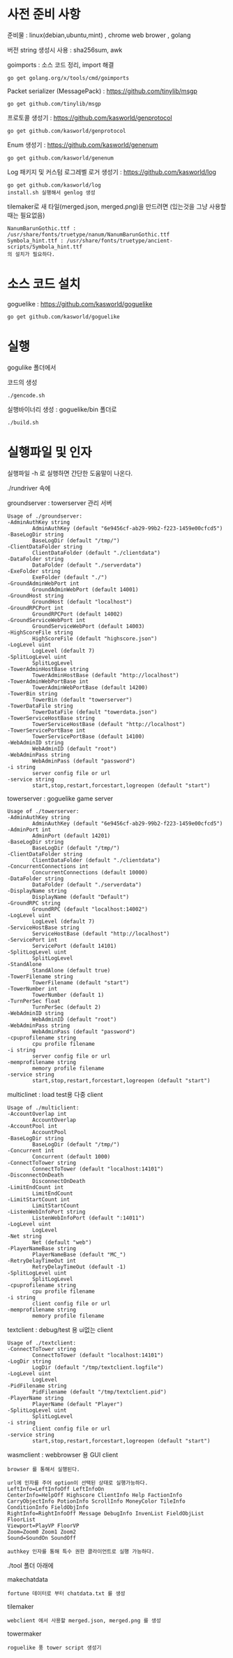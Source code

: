 # 사전 준비 사항

준비물 : linux(debian,ubuntu,mint) , chrome web brower , golang 

버전 string 생성시 사용 : sha256sum, awk

goimports : 소스 코드 정리, import 해결

    go get golang.org/x/tools/cmd/goimports

Packet serializer (MessagePack) : https://github.com/tinylib/msgp

    go get github.com/tinylib/msgp

프로토콜 생성기 : https://github.com/kasworld/genprotocol

    go get github.com/kasworld/genprotocol

Enum 생성기 : https://github.com/kasworld/genenum

    go get github.com/kasworld/genenum

Log 패키지 및 커스텀 로그레벨 로거 생성기 : https://github.com/kasworld/log

    go get github.com/kasworld/log
    install.sh 실행해서 genlog 생성 

tilemaker로 새 타일(merged.json, merged.png)을 만드려면 (있는것을 그냥 사용할때는 필요없음)

    NanumBarunGothic.ttf : /usr/share/fonts/truetype/nanum/NanumBarunGothic.ttf
    Symbola_hint.ttf : /usr/share/fonts/truetype/ancient-scripts/Symbola_hint.ttf
    의 설치가 필요하다. 


# 소스 코드 설치 

goguelike : https://github.com/kasworld/goguelike

    go get github.com/kasworld/goguelike


# 실행 

gogulike 폴더에서 

코드의 생성 

    ./gencode.sh 

실행바이너리 생성 : goguelike/bin 폴더로 

    ./build.sh

# 실행파일 및 인자 

실행파일 -h 로 실행하면 간단한 도움말이 나온다. 

./rundriver 속에 

groundserver : towerserver 관리 서버 

    Usage of ./groundserver:
    -AdminAuthKey string
            AdminAuthKey (default "6e9456cf-ab29-99b2-f223-1459e00cfcd5")
    -BaseLogDir string
            BaseLogDir (default "/tmp/")
    -ClientDataFolder string
            ClientDataFolder (default "./clientdata")
    -DataFolder string
            DataFolder (default "./serverdata")
    -ExeFolder string
            ExeFolder (default "./")
    -GroundAdminWebPort int
            GroundAdminWebPort (default 14001)
    -GroundHost string
            GroundHost (default "localhost")
    -GroundRPCPort int
            GroundRPCPort (default 14002)
    -GroundServiceWebPort int
            GroundServiceWebPort (default 14003)
    -HighScoreFile string
            HighScoreFile (default "highscore.json")
    -LogLevel uint
            LogLevel (default 7)
    -SplitLogLevel uint
            SplitLogLevel
    -TowerAdminHostBase string
            TowerAdminHostBase (default "http://localhost")
    -TowerAdminWebPortBase int
            TowerAdminWebPortBase (default 14200)
    -TowerBin string
            TowerBin (default "towerserver")
    -TowerDataFile string
            TowerDataFile (default "towerdata.json")
    -TowerServiceHostBase string
            TowerServiceHostBase (default "http://localhost")
    -TowerServicePortBase int
            TowerServicePortBase (default 14100)
    -WebAdminID string
            WebAdminID (default "root")
    -WebAdminPass string
            WebAdminPass (default "password")
    -i string
            server config file or url
    -service string
            start,stop,restart,forcestart,logreopen (default "start")


towerserver : goguelike game server 

    Usage of ./towerserver:
    -AdminAuthKey string
            AdminAuthKey (default "6e9456cf-ab29-99b2-f223-1459e00cfcd5")
    -AdminPort int
            AdminPort (default 14201)
    -BaseLogDir string
            BaseLogDir (default "/tmp/")
    -ClientDataFolder string
            ClientDataFolder (default "./clientdata")
    -ConcurrentConnections int
            ConcurrentConnections (default 10000)
    -DataFolder string
            DataFolder (default "./serverdata")
    -DisplayName string
            DisplayName (default "Default")
    -GroundRPC string
            GroundRPC (default "localhost:14002")
    -LogLevel uint
            LogLevel (default 7)
    -ServiceHostBase string
            ServiceHostBase (default "http://localhost")
    -ServicePort int
            ServicePort (default 14101)
    -SplitLogLevel uint
            SplitLogLevel
    -StandAlone
            StandAlone (default true)
    -TowerFilename string
            TowerFilename (default "start")
    -TowerNumber int
            TowerNumber (default 1)
    -TurnPerSec float
            TurnPerSec (default 2)
    -WebAdminID string
            WebAdminID (default "root")
    -WebAdminPass string
            WebAdminPass (default "password")
    -cpuprofilename string
            cpu profile filename
    -i string
            server config file or url
    -memprofilename string
            memory profile filename
    -service string
            start,stop,restart,forcestart,logreopen (default "start")


multiclinet : load test용 다중 client 

    Usage of ./multiclient:
    -AccountOverlap int
            AccountOverlap
    -AccountPool int
            AccountPool
    -BaseLogDir string
            BaseLogDir (default "/tmp/")
    -Concurrent int
            Concurrent (default 1000)
    -ConnectToTower string
            ConnectToTower (default "localhost:14101")
    -DisconnectOnDeath
            DisconnectOnDeath
    -LimitEndCount int
            LimitEndCount
    -LimitStartCount int
            LimitStartCount
    -ListenWebInfoPort string
            ListenWebInfoPort (default ":14011")
    -LogLevel uint
            LogLevel
    -Net string
            Net (default "web")
    -PlayerNameBase string
            PlayerNameBase (default "MC_")
    -RetryDelayTimeOut int
            RetryDelayTimeOut (default -1)
    -SplitLogLevel uint
            SplitLogLevel
    -cpuprofilename string
            cpu profile filename
    -i string
            client config file or url
    -memprofilename string
            memory profile filename

  
textclient : debug/test 용 ui없는 client 

    Usage of ./textclient:
    -ConnectToTower string
            ConnectToTower (default "localhost:14101")
    -LogDir string
            LogDir (default "/tmp/textclient.logfile")
    -LogLevel uint
            LogLevel
    -PidFilename string
            PidFilename (default "/tmp/textclient.pid")
    -PlayerName string
            PlayerName (default "Player")
    -SplitLogLevel uint
            SplitLogLevel
    -i string
            client config file or url
    -service string
            start,stop,restart,forcestart,logreopen (default "start")


wasmclient : webbrowser 용 GUI client 

    browser 를 통해서 실행된다. 
    
    url에 인자를 주어 option이 선택된 상태로 실행가능하다. 
    LeftInfo=LeftInfoOff LeftInfoOn
    CenterInfo=HelpOff Highscore ClientInfo Help FactionInfo CarryObjectInfo PotionInfo ScrollInfo MoneyColor TileInfo ConditionInfo FieldObjInfo
    RightInfo=RightInfoOff Message DebugInfo InvenList FieldObjList FloorList
    Viewport=PlayVP FloorVP
    Zoom=Zoom0 Zoom1 Zoom2
    Sound=SoundOn SoundOff
    
    authkey 인자를 통해 특수 권한 클라이언트로 실행 가능하다. 


./tool 폴더 아래에 

makechatdata 

    fortune 데이터로 부터 chatdata.txt 를 생성 

tilemaker

    webclient 에서 사용할 merged.json, merged.png 를 생성 

towermaker 

    roguelike 풍 tower script 생성기 
